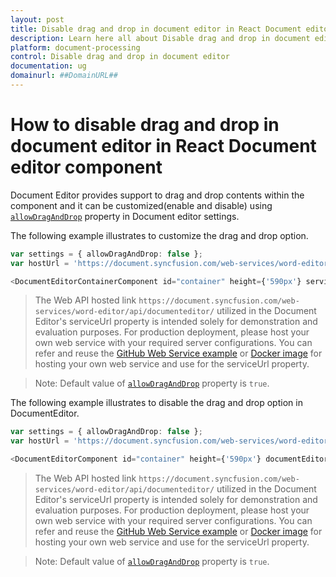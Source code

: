 ```yaml
---
layout: post
title: Disable drag and drop in document editor in React Document editor component | Syncfusion
description: Learn here all about Disable drag and drop in document editor in Syncfusion React Document editor component of Syncfusion Essential JS 2 and more.
platform: document-processing
control: Disable drag and drop in document editor 
documentation: ug
domainurl: ##DomainURL##
---
```


# How to disable drag and drop in document editor in React Document editor component

Document Editor provides support to drag and drop contents within the component and it can be customized(enable and disable) using [`allowDragAndDrop`](https://ej2.syncfusion.com/react/documentation/api/document-editor-container/documentEditorSettingsModel/#allowdraganddrop)  property in Document editor settings.

The following example illustrates to customize the drag and drop option.

```typescript
var settings = { allowDragAndDrop: false };
var hostUrl = 'https://document.syncfusion.com/web-services/word-editor/api/documenteditor/';

<DocumentEditorContainerComponent id="container" height={'590px'} serviceUrl={hostUrl} documentEditorSettings={settings}/>
```

> The Web API hosted link `https://document.syncfusion.com/web-services/word-editor/api/documenteditor/` utilized in the Document Editor's serviceUrl property is intended solely for demonstration and evaluation purposes. For production deployment, please host your own web service with your required server configurations. You can refer and reuse the [GitHub Web Service example](https://github.com/SyncfusionExamples/EJ2-DocumentEditor-WebServices) or [Docker image](https://hub.docker.com/r/syncfusion/word-processor-server) for hosting your own web service and use for the serviceUrl property.

>Note: Default value of [`allowDragAndDrop`](https://ej2.syncfusion.com/react/documentation/api/document-editor-container/documentEditorSettingsModel/#allowdraganddrop) property is `true`.

The following example illustrates to disable the drag and drop option in DocumentEditor.

```typescript
var settings = { allowDragAndDrop: false };
var hostUrl = 'https://document.syncfusion.com/web-services/word-editor/api/documenteditor/';

<DocumentEditorComponent id="container" height={'590px'} documentEditorSettings={settings}/>
```

> The Web API hosted link `https://document.syncfusion.com/web-services/word-editor/api/documenteditor/` utilized in the Document Editor's serviceUrl property is intended solely for demonstration and evaluation purposes. For production deployment, please host your own web service with your required server configurations. You can refer and reuse the [GitHub Web Service example](https://github.com/SyncfusionExamples/EJ2-DocumentEditor-WebServices) or [Docker image](https://hub.docker.com/r/syncfusion/word-processor-server) for hosting your own web service and use for the serviceUrl property.

>Note: Default value of [`allowDragAndDrop`](https://ej2.syncfusion.com/react/documentation/api/document-editor-container/documentEditorSettingsModel/#allowdraganddrop) property is `true`.